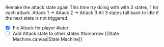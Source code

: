 Remake the attack state again
This time try doing with with 3 states, 1 for each attack.
Attack 1 -> Attack 2 -> Attack 3
All 3 states fall back to Idle if the next state is not triggered.

- [x] Fix Attack for player #later 
- [ ] Add Attack state to other states #tomorrow
[[State Machine.canvas|State Machine]]